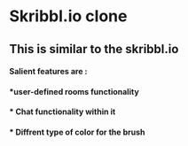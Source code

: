 # Skribbl.io clone
## This is similar to the skribbl.io <br>
#### Salient features are : <br>
#### *user-defined rooms functionality <br>
#### * Chat functionality within it <br>
#### * Diffrent type of color for the brush
